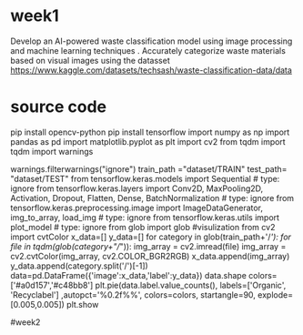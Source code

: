 # week1
Develop an AI-powered waste ﻿classification model using image processing and machine learning techniques . Accurately categorize waste materials based on visual images using the datasset
https://www.kaggle.com/datasets/techsash/waste-classification-data/data

# source code
pip install opencv-python
pip install tensorflow
import numpy as np
import pandas as pd
import matplotlib.pyplot as plt
import cv2
from tqdm import tqdm
import warnings

warnings.filterwarnings("ignore")
train_path ="dataset/TRAIN"
test_path= "dataset/TEST"
from tensorflow.keras.models import Sequential # type: ignore
from tensorflow.keras.layers import Conv2D, MaxPooling2D, Activation, Dropout, Flatten, Dense, BatchNormalization # type: ignore
from tensorflow.keras.preprocessing.image import ImageDataGenerator, img_to_array, load_img # type: ignore
from tensorflow.keras.utils import plot_model # type: ignore
from glob import glob
#visulization
from cv2 import cvtColor
x_data=[]
y_data=[]
for category in glob(train_path+'/*'):
    for file in tqdm(glob(category+"/*")):
        img_array = cv2.imread(file)
        img_array = cv2.cvtColor(img_array, cv2.COLOR_BGR2RGB)
        x_data.append(img_array)
        y_data.append(category.split('/')[-1])
data=pd.DataFrame({'image':x_data,'label':y_data})
data.shape
colors=['#a0d157','#c48bb8']
plt.pie(data.label.value_counts(), labels=['Organic', 'Recyclabel'] ,autopct='%0.2f%%', colors=colors, startangle=90, explode=[0.005,0.005])
plt.show


#week2
